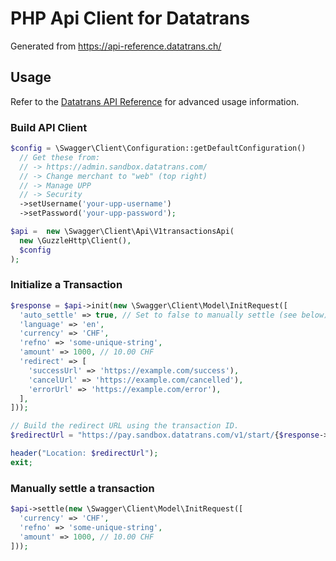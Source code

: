 # PHP Api Client for Datatrans

Generated from https://api-reference.datatrans.ch/

## Usage

Refer to the [Datatrans API Reference](https://api-reference.datatrans.ch) for advanced usage information.

### Build API Client

```php
$config = \Swagger\Client\Configuration::getDefaultConfiguration()
  // Get these from:
  // -> https://admin.sandbox.datatrans.com/
  // -> Change merchant to "web" (top right)
  // -> Manage UPP 
  // -> Security
  ->setUsername('your-upp-username')
  ->setPassword('your-upp-password');

$api =  new \Swagger\Client\Api\V1transactionsApi(
  new \GuzzleHttp\Client(),
  $config
);
```

### Initialize a Transaction

```php
$response = $api->init(new \Swagger\Client\Model\InitRequest([
  'auto_settle' => true, // Set to false to manually settle (see below).
  'language' => 'en',
  'currency' => 'CHF',
  'refno' => 'some-unique-string',
  'amount' => 1000, // 10.00 CHF
  'redirect' => [
    'successUrl' => 'https://example.com/success'),
    'cancelUrl' => 'https://example.com/cancelled'),
    'errorUrl' => 'https://example.com/error'),
  ],
]));

// Build the redirect URL using the transaction ID.
$redirectUrl = "https://pay.sandbox.datatrans.com/v1/start/{$response->getTransactionId()}";

header("Location: $redirectUrl");
exit;
```

### Manually settle a transaction

```php
$api->settle(new \Swagger\Client\Model\InitRequest([
  'currency' => 'CHF',
  'refno' => 'some-unique-string',
  'amount' => 1000, // 10.00 CHF
]));
```